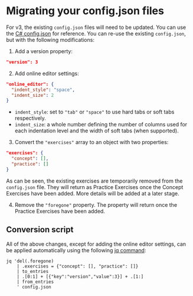 # Migrating your config.json files

For v3, the existing `config.json` files will need to be updated. You can use the [C# config.json](../../languages/csharp/config.json) for reference. You can re-use the existing `config.json`, but with the following modifications:

1. Add a version property:

```json
"version": 3
```

2. Add online editor settings:

```json
"online_editor": {
  "indent_style": "space",
  "indent_size": 2
}
```

- `indent_style`: set to `"tab"` or `"space"` to use hard tabs or soft tabs respectively.
- `indent_size`: a whole number defining the number of columns used for each indentation level and the width of soft tabs (when supported).

3. Convert the `"exercises"` array to an object with two properties:

```json
"exercises": {
  "concept": [],
  "practice": []
}
```

As can be seen, the existing exercises are temporarily removed from the `config.json` file. They will return as Practice Exercises once the Concept Exercises have been added. More details will be added at a later stage.

4. Remove the `"foregone"` property. The property will return once the Practice Exercises have been added.

## Conversion script

All of the above changes, except for adding the online editor settings, can be applied automatically using the following [jq command][jq]:

```
jq 'del(.foregone)
    | .exercises = {"concept": [], "practice": []}
    | to_entries
    | .[0:1] + [{"key":"version","value":3}] + .[1:]
    | from_entries
    ' config.json
```

[jq]: https://stedolan.github.io/jq/
